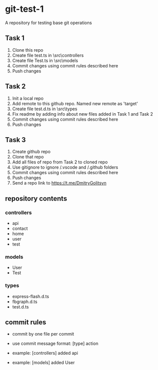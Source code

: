 # git-test-1
A repository for testing base git operations

## Task 1

1. Clone this repo
1. Create file test.ts in \src\controllers
1. Create file Test.ts in \src\models
1. Commit changes using commit rules described here
1. Push changes

## Task 2

1. Init a local repo
1. Add remote to this github repo. Named new remote as 'target' 
1. Create file test.d.ts in \src\types
1. Fix readme by adding info about new files added in Task 1 and Task 2
1. Commit changes using commit rules described here
1. Push changes

## Task 3

1. Create github repo
1. Clone that repo
1. Add all files of repo from Task 2 to cloned repo
1. Use gitignore to ignore /.vscode and /.github folders
1. Commit changes using commit rules described here
1. Push changes
1. Send a repo link to https://t.me/DmitryGolitsyn

## repository contents

### controllers

- api
- contact
- home
- user
- test

### models

- User
- Test

### types

- express-flash.d.ts
- fbgraph.d.ts
- test.d.ts

## commit rules

- commit by one file per commit
- use commit message format: [type] action

- example: [controllers] added api 

- example: [models] added User
